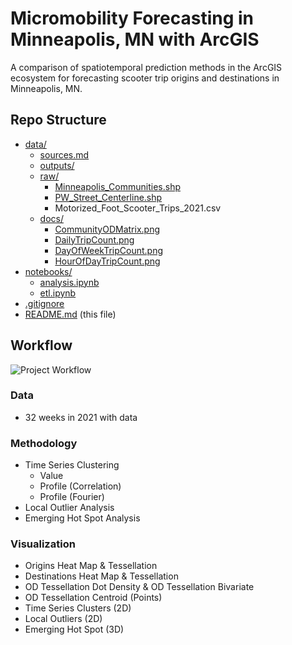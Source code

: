 # Micromobility Forecasting in Minneapolis, MN with ArcGIS

A comparison of spatiotemporal prediction methods in the ArcGIS ecosystem for forecasting scooter trip origins and destinations in Minneapolis, MN.

## Repo Structure
- [data/](data/)
  - [sources.md](data/sources.md)
  - [outputs/](data/outputs)
  - [raw/](data/raw)
    - [Minneapolis_Communities.shp](data/raw/Communities)
    - [PW_Street_Centerline.shp](data/raw/PW_Street_Centerline)
    - Motorized_Foot_Scooter_Trips_2021.csv
  - [docs/](docs/)
    - [CommunityODMatrix.png](docs/CommunityODMatrix.png)
    - [DailyTripCount.png](docs/DailyTripCount.png)
    - [DayOfWeekTripCount.png](docs/DayOfWeekTripCount.png)
    - [HourOfDayTripCount.png](docs/HourOfDayTripCount.png)
- [notebooks/](notebooks/)
  - [analysis.ipynb](notebooks/analysis.ipynb)
  - [etl.ipynb](notebooks/etl.ipynb)
- [.gitignore](.gitignore)
- [README.md](README.md) (this file)

## Workflow
![Project Workflow](https://github.com/lukezaruba/MicromobilityForecasting/blob/main/docs/Micromobility%20Workflow.png?raw=true)

### Data
- 32 weeks in 2021 with data

### Methodology

- Time Series Clustering
  - Value
  - Profile (Correlation)
  - Profile (Fourier)
- Local Outlier Analysis
- Emerging Hot Spot Analysis

### Visualization
- Origins Heat Map & Tessellation
- Destinations Heat Map & Tessellation
- OD Tessellation Dot Density & OD Tessellation Bivariate
- OD Tessellation Centroid (Points)
- Time Series Clusters (2D)
- Local Outliers (2D)
- Emerging Hot Spot (3D)
